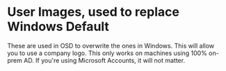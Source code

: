 # User Images, used to replace Windows Default

These are used in OSD to overwrite the ones in Windows.  This will allow you to use a company logo.  This only works on machines using 100% on-prem AD. If you're using Microsoft Accounts, it will not matter.
